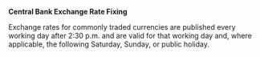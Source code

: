 **Central Bank Exchange Rate Fixing**

Exchange rates for commonly traded currencies are published every working day after 2:30 p.m. and are valid for that working day and, 
where applicable, the following Saturday, Sunday, or public holiday.
